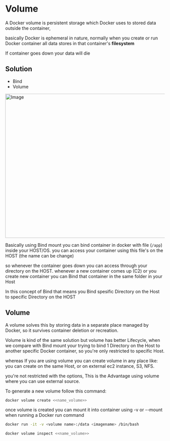 # Volume 
A Docker volume is persistent storage which Docker uses to stored data outside the container, 

basically Docker is ephemeral in nature, normally when you create or run Docker container all data stores in that container's **filesystem**

If container goes down your data will die

## Solution 
- Bind
- Volume

<img width="549" height="456" alt="Image" src="https://github.com/user-attachments/assets/028cce79-8aab-4cfb-b38e-13b581db1354" />

Basically using Bind mount you can bind container in docker with file (``/app``) inside your HOST/OS. you can access your container using this file's on the HOST (the name can be change)

so whenever the container goes down you can access through your directory on the HOST. whenever a new container comes up (C2) or you create new container you can Bind that container in the same folder in your Host


In this concept of Bind that means you Bind spesific Directory on the Host to specific Directory on the HOST

## Volume

A volume solves this by storing data in a separate place managed by Docker, so it survives container deletion or recreation. 

Volume is kind of the same solution but volume has better Lifecycle, when we compare with Bind mount your trying to bind 1 Directory on the Host to another specific Docker container, so you're only restricted to specific Host. 

whereas If you are using volume you can create volume in any place like: you can create on the same Host, or on external ec2 instance, S3, NFS. 

you're not restricted with the options, This is the Advantage using volume where you can use external source.

To generate a new volume follow this command:
```bash
docker volume create <<name_volume>>
```

once volume is created you can mount it into container using -v or --mount when running a Docker run command
```bash
docker run -it -v <volume name>:/data <imagename> /bin/bash
```

```bash
docker volume inspect <<name_volume>>
```
